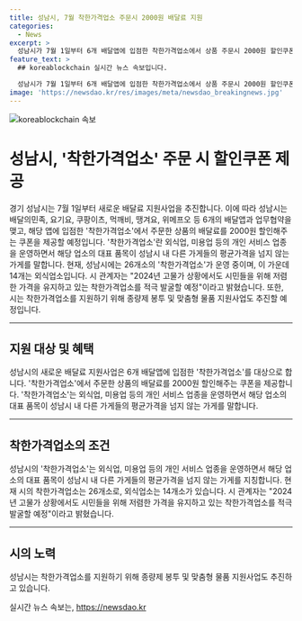 ```yaml
---
title: 성남시, 7월 착한가격업소 주문시 2000원 배달료 지원
categories:
  - News
excerpt: >
  성남시가 7월 1일부터 6개 배달앱에 입점한 착한가격업소에서 상품 주문시 2000원 할인쿠폰을 제공한다. 외식업, 미용업 등의 업소가 시의 다른 가게들의 평균가격을 넘지 않으면 착한가격업소로 지정되며, 현재 26개소가 지정되었다. 시 관계자는 착한가격업소를 고물가 상황에서도 지속적으로 발굴할 예정이라고 전했다. 시는 또한 착한가격업소를 돕기 위해 종량제 봉투 및 맞춤형 물품 지원사업도 진행 중이다.
feature_text: >
  ## koreablockchain 실시간 뉴스 속보입니다.

  성남시가 7월 1일부터 6개 배달앱에 입점한 착한가격업소에서 상품 주문시 2000원 할인쿠폰을 제공한다. 외식업, 미용업 등의 업소가 시의 다른 가게들의 평균가격을 넘지 않으면 착한가격업소로 지정되며, 현재 26개소가 지정되었다. 시 관계자는 착한가격업소를 고물가 상황에서도 지속적으로 발굴할 예정이라고 전했다. 시는 또한 착한가격업소를 돕기 위해 종량제 봉투 및 맞춤형 물품 지원사업도 진행 중이다.
image: 'https://newsdao.kr/res/images/meta/newsdao_breakingnews.jpg'
---
```


<p><img src="https://newsdao.kr/res/images/meta/newsdao_breakingnews.jpg" alt="koreablockchain 속보" /></p>

<h1>성남시, '착한가격업소' 주문 시 할인쿠폰 제공</h1>

<p data-ke-size="size16">경기 성남시는 7월 1일부터 새로운 배달료 지원사업을 추진합니다. 이에 따라 성남시는 배달의민족, 요기요, 쿠팡이츠, 먹깨비, 땡겨요, 위메프오 등 6개의 배달앱과 업무협약을 맺고, 해당 앱에 입점한 '착한가격업소'에서 주문한 상품의 배달료를 2000원 할인해주는 쿠폰을 제공할 예정입니다. '착한가격업소'란 외식업, 미용업 등의 개인 서비스 업종을 운영하면서 해당 업소의 대표 품목이 성남시 내 다른 가게들의 평균가격을 넘지 않는 가게를 말합니다. 현재, 성남시에는 26개소의 '착한가격업소'가 운영 중이며, 이 가운데 14개는 외식업소입니다. 시 관계자는 "2024년 고물가 상황에서도 시민들을 위해 저렴한 가격을 유지하고 있는 착한가격업소를 적극 발굴할 예정"이라고 밝혔습니다. 또한, 시는 착한가격업소를 지원하기 위해 종량제 봉투 및 맞춤형 물품 지원사업도 추진할 예정입니다.</p>

<hr>

<h2 data-ke-size="size26">지원 대상 및 혜택</h2>

<p data-ke-size="size16">성남시의 새로운 배달료 지원사업은 6개 배달앱에 입점한 '착한가격업소'를 대상으로 합니다. '착한가격업소'에서 주문한 상품의 배달료를 2000원 할인해주는 쿠폰을 제공합니다. '착한가격업소'는 외식업, 미용업 등의 개인 서비스 업종을 운영하면서 해당 업소의 대표 품목이 성남시 내 다른 가게들의 평균가격을 넘지 않는 가게를 말합니다.</p>

<hr>

<h2 data-ke-size="size26">착한가격업소의 조건</h2>

<p data-ke-size="size16">성남시의 '착한가격업소'는 외식업, 미용업 등의 개인 서비스 업종을 운영하면서 해당 업소의 대표 품목이 성남시 내 다른 가게들의 평균가격을 넘지 않는 가게를 지칭합니다. 현재 시의 착한가격업소는 26개소로, 외식업소는 14개소가 있습니다. 시 관계자는 "2024년 고물가 상황에서도 시민들을 위해 저렴한 가격을 유지하고 있는 착한가격업소를 적극 발굴할 예정"이라고 밝혔습니다.</p>

<hr>

<h2 data-ke-size="size26">시의 노력</h2>

<p data-ke-size="size16">성남시는 착한가격업소를 지원하기 위해 종량제 봉투 및 맞춤형 물품 지원사업도 추진하고 있습니다.</p>
실시간 뉴스 속보는, <a href="https://newsdao.kr" rel="dofollow">https://newsdao.kr</a>


